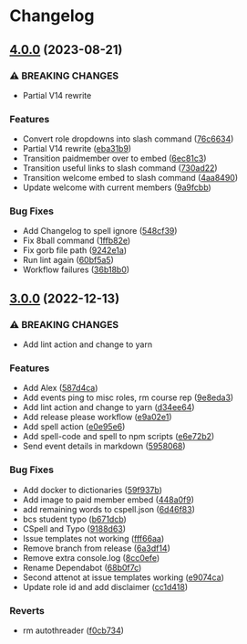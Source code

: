 # Changelog

## [4.0.0](https://github.com/hullcss/hullcss-discord-bot/compare/v3.0.0...v4.0.0) (2023-08-21)

### ⚠ BREAKING CHANGES

- Partial V14 rewrite

### Features

- Convert role dropdowns into slash command ([76c6634](https://github.com/hullcss/hullcss-discord-bot/commit/76c6634c9156b207e288a8105fc753dae1ded987))
- Partial V14 rewrite ([eba31b9](https://github.com/hullcss/hullcss-discord-bot/commit/eba31b9d2d74b5a74c0abbaf92fc0fd79ae25ccf))
- Transition paidmember over to embed ([6ec81c3](https://github.com/hullcss/hullcss-discord-bot/commit/6ec81c3d07e7df758d8c9b40c308af123ebc4390))
- Transition useful links to slash command ([730ad22](https://github.com/hullcss/hullcss-discord-bot/commit/730ad225e9b50d2e173d8037f8619a27d8f83f0b))
- Transition welcome embed to slash command ([4aa8490](https://github.com/hullcss/hullcss-discord-bot/commit/4aa84902682d4b1fef44f3a83b3cc7c6751c1e00))
- Update welcome with current members ([9a9fcbb](https://github.com/hullcss/hullcss-discord-bot/commit/9a9fcbbbf1d2a960b7900c4081cbcd0f257f90ad))

### Bug Fixes

- Add Changelog to spell ignore ([548cf39](https://github.com/hullcss/hullcss-discord-bot/commit/548cf3969730201264c837c63589088cc3b19b37))
- Fix 8ball command ([1ffb82e](https://github.com/hullcss/hullcss-discord-bot/commit/1ffb82ee1338c281437ecc8216fa4d0d1e5b2fbe))
- Fix gorb file path ([9242e1a](https://github.com/hullcss/hullcss-discord-bot/commit/9242e1a0a871fe3893477fe5c4cab6c8c3173b69))
- Run lint again ([60bf5a5](https://github.com/hullcss/hullcss-discord-bot/commit/60bf5a5e1548b8020b5072abe487b2f2a44c60de))
- Workflow failures ([36b18b0](https://github.com/hullcss/hullcss-discord-bot/commit/36b18b06a8bbc22a4eff48756fd92337cdf9ecba))

## [3.0.0](https://github.com/hullcss/hullcss-discord-bot/compare/v2.0.0...v3.0.0) (2022-12-13)

### ⚠ BREAKING CHANGES

- Add lint action and change to yarn

### Features

- Add Alex ([587d4ca](https://github.com/hullcss/hullcss-discord-bot/commit/587d4cad63f8d8af56f89ead930b6139e5c04069))
- Add events ping to misc roles, rm course rep ([9e8eda3](https://github.com/hullcss/hullcss-discord-bot/commit/9e8eda39e6307adae68f1a042f4beedd902d6d36))
- Add lint action and change to yarn ([d34ee64](https://github.com/hullcss/hullcss-discord-bot/commit/d34ee641078990e21ef6549b3feff99f809306bf))
- Add release please workflow ([e9a02e1](https://github.com/hullcss/hullcss-discord-bot/commit/e9a02e19d3bcd47945c2a051cea1722220f5f6e8))
- Add spell action ([e0e95e6](https://github.com/hullcss/hullcss-discord-bot/commit/e0e95e63dd0c56043d707cdd8f05497dac279ae7))
- Add spell-code and spell to npm scripts ([e6e72b2](https://github.com/hullcss/hullcss-discord-bot/commit/e6e72b22ab7b10d2d3be1338eb08b6cdc8c96212))
- Send event details in markdown ([5958068](https://github.com/hullcss/hullcss-discord-bot/commit/595806866ac3a374d2bc0578f1e89784db422690))

### Bug Fixes

- Add docker to dictionaries ([59f937b](https://github.com/hullcss/hullcss-discord-bot/commit/59f937b47bd8ef632d2be1ebeba8a46a7fc748fd))
- Add image to paid member embed ([448a0f9](https://github.com/hullcss/hullcss-discord-bot/commit/448a0f929671d8bac87b97aea9a14129b67af93d))
- add remaining words to cspell.json ([6d46f83](https://github.com/hullcss/hullcss-discord-bot/commit/6d46f832967b8f835213aa36e43d4037dff7fbc9))
- bcs student typo ([b671dcb](https://github.com/hullcss/hullcss-discord-bot/commit/b671dcb7c7f27aa25fcdb4faa1e392be4f3c6423))
- CSpell and Typo ([9188d63](https://github.com/hullcss/hullcss-discord-bot/commit/9188d63e4bb12a3c1c7da05b302bf4e9f936d165))
- Issue templates not working ([fff66aa](https://github.com/hullcss/hullcss-discord-bot/commit/fff66aa33da4ea99c73ad76984e4282284006cfa))
- Remove branch from release ([6a3df14](https://github.com/hullcss/hullcss-discord-bot/commit/6a3df14325d029ae4b0dd0c7674d2d36f3dd1415))
- Remove extra console.log ([8cc0efe](https://github.com/hullcss/hullcss-discord-bot/commit/8cc0efe01d1ef23b5b715330d33818b62a067a82))
- Rename Dependabot ([68b0f7c](https://github.com/hullcss/hullcss-discord-bot/commit/68b0f7cb257ebaa8a2af33d9da5924f01e4f1a0b))
- Second attenot at issue templates working ([e9074ca](https://github.com/hullcss/hullcss-discord-bot/commit/e9074ca121828e7b789c4ca8e2cf976ca4e81fcc))
- Update role id and add disclaimer ([cc1d418](https://github.com/hullcss/hullcss-discord-bot/commit/cc1d418c54e090a1a3a38d5d6ef47a70dfe8a5f1))

### Reverts

- rm autothreader ([f0cb734](https://github.com/hullcss/hullcss-discord-bot/commit/f0cb73406e36de7bbc1237808877e644a38f62d3))
